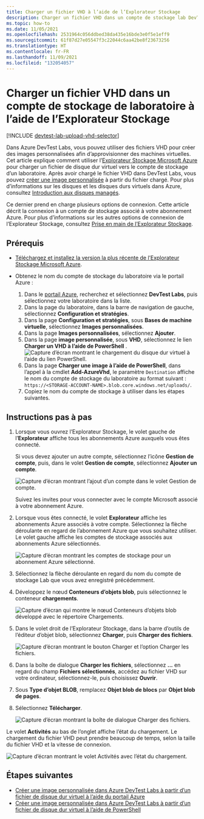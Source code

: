 ```yaml
---
title: Charger un fichier VHD à l’aide de l’Explorateur Stockage
description: Charger un fichier VHD dans un compte de stockage lab DevTest Labs à l’aide de l’Explorateur Stockage Microsoft Azure.
ms.topic: how-to
ms.date: 11/05/2021
ms.openlocfilehash: 2531964c056ddbed38da435e16bde3e0f5e1eff9
ms.sourcegitcommit: 61f87d27e05547f3c22044c6aa42be8f23673256
ms.translationtype: HT
ms.contentlocale: fr-FR
ms.lasthandoff: 11/09/2021
ms.locfileid: "132054057"
---
```

# <a name="upload-a-vhd-file-to-a-labs-storage-account-by-using-storage-explorer"></a>Charger un fichier VHD dans un compte de stockage de laboratoire à l’aide de l’Explorateur Stockage

[!INCLUDE [devtest-lab-upload-vhd-selector](../../includes/devtest-lab-upload-vhd-selector.md)]

Dans Azure DevTest Labs, vous pouvez utiliser des fichiers VHD pour créer des images personnalisées afin d’approvisionner des machines virtuelles. Cet article explique comment utiliser l’[Explorateur Stockage Microsoft Azure](../vs-azure-tools-storage-manage-with-storage-explorer.md) pour charger un fichier de disque dur virtuel vers le compte de stockage d’un laboratoire. Après avoir chargé le fichier VHD dans DevTest Labs, vous pouvez [créer une image personnalisée](devtest-lab-create-custom-image-from-vhd-using-powershell.md) à partir du fichier chargé. Pour plus d’informations sur les disques et les disques durs virtuels dans Azure, consultez [Introduction aux disques managés](../virtual-machines/managed-disks-overview.md).

Ce dernier prend en charge plusieurs options de connexion. Cette article décrit la connexion à un compte de stockage associé à votre abonnement Azure. Pour plus d’informations sur les autres options de connexion de l’Explorateur Stockage, consultez [Prise en main de l’Explorateur Stockage](../vs-azure-tools-storage-manage-with-storage-explorer.md).

## <a name="prerequisites"></a>Prérequis

- [Téléchargez et installez la version la plus récente de l’Explorateur Stockage Microsoft Azure](https://www.storageexplorer.com).

- Obtenez le nom du compte de stockage du laboratoire via le portail Azure :

  1. Dans le [portail Azure](https://go.microsoft.com/fwlink/p/?LinkID=525040), recherchez et sélectionnez **DevTest Labs**, puis sélectionnez votre laboratoire dans la liste.
  1. Dans la page du laboratoire, dans la barre de navigation de gauche, sélectionnez **Configuration et stratégies**. 
  1. Dans la page **Configuration et stratégies**, sous **Bases de machine virtuelle**, sélectionnez **Images personnalisées**.
  1. Dans la page **Images personnalisées**, sélectionnez **Ajouter**. 
  1. Dans la page **image personnalisée**, sous **VHD**, sélectionnez le lien **Charger un VHD à l’aide de PowerShell** .
     ![Capture d’écran montrant le chargement du disque dur virtuel à l’aide du lien PowerShell.](media/devtest-lab-upload-vhd-using-storage-explorer/upload-image-using-psh.png)
  1. Dans la page **Charger une image à l’aide de PowerShell**, dans l’appel à la cmdlet **Add-AzureVhd**, le paramètre `Destination` affiche le nom du compte de stockage du laboratoire au format suivant : `https://<STORAGE-ACCOUNT-NAME>.blob.core.windows.net/uploads/`.
  1. Copiez le nom du compte de stockage à utiliser dans les étapes suivantes.

## <a name="step-by-step-instructions"></a>Instructions pas à pas

1. Lorsque vous ouvrez l’Explorateur Stockage, le volet gauche de l’**Explorateur** affiche tous les abonnements Azure auxquels vous êtes connecté.

   Si vous devez ajouter un autre compte, sélectionnez l’icône **Gestion de compte**, puis, dans le volet **Gestion de compte**, sélectionnez **Ajouter un compte**.

   ![Capture d’écran montrant l’ajout d’un compte dans le volet Gestion de compte.](media/devtest-lab-upload-vhd-using-storage-explorer/add-account-link.png)

   Suivez les invites pour vous connecter avec le compte Microsoft associé à votre abonnement Azure.

1. Lorsque vous êtes connecté, le volet **Explorateur** affiche les abonnements Azure associés à votre compte. Sélectionnez la flèche déroulante en regard de l’abonnement Azure que vous souhaitez utiliser. Le volet gauche affiche les comptes de stockage associés aux abonnements Azure sélectionnés.

   ![Capture d’écran montrant les comptes de stockage pour un abonnement Azure sélectionné.](media/devtest-lab-upload-vhd-using-storage-explorer/storage-accounts-list.png)

1. Sélectionnez la flèche déroulante en regard du nom du compte de stockage Lab que vous avez enregistré précédemment.

1. Développez le nœud **Conteneurs d’objets blob**, puis sélectionnez le conteneur **chargements**.

   ![Capture d’écran qui montre le nœud Conteneurs d’objets blob développé avec le répertoire Chargements.](media/devtest-lab-upload-vhd-using-storage-explorer/upload-dir.png)

1. Dans le volet droit de l’Explorateur Stockage, dans la barre d’outils de l’éditeur d’objet blob, sélectionnez **Charger**, puis **Charger des fichiers**. 

   ![Capture d’écran montrant le bouton Charger et l’option Charger les fichiers.](media/devtest-lab-upload-vhd-using-storage-explorer/upload-button.png)

1. Dans la boîte de dialogue **Charger les fichiers**, sélectionnez **...** en regard du champ **Fichiers sélectionnés**, accédez au fichier VHD sur votre ordinateur, sélectionnez-le, puis choisissez **Ouvrir**.

1. Sous **Type d’objet BLOB**, remplacez **Objet blob de blocs** par **Objet blob de pages**.

1. Sélectionnez **Télécharger**.

   ![Capture d’écran montrant la boîte de dialogue Charger des fichiers.](media/devtest-lab-upload-vhd-using-storage-explorer/upload-file.png)

Le volet **Activités** au bas de l’onglet affiche l’état du chargement. Le chargement du fichier VHD peut prendre beaucoup de temps, selon la taille du fichier VHD et la vitesse de connexion.

![Capture d’écran montrant le volet Activités avec l’état du chargement.](media/devtest-lab-upload-vhd-using-storage-explorer/upload-status.png)

## <a name="next-steps"></a>Étapes suivantes

- [Créer une image personnalisée dans Azure DevTest Labs à partir d’un fichier de disque dur virtuel à l’aide du portail Azure](devtest-lab-create-template.md)
- [Créer une image personnalisée dans Azure DevTest Labs à partir d’un fichier de disque dur virtuel à l’aide de PowerShell](devtest-lab-create-custom-image-from-vhd-using-powershell.md)

